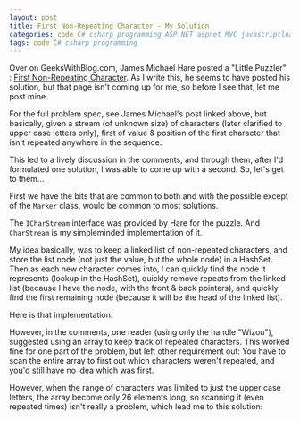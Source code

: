 ```yaml
---
layout: post
title: First Non-Repeating Character - My Solution
categories: code C# csharp programming ASP.NET aspnet MVC javascriptloader
tags: code C# csharp programming
---
```

 
Over on GeeksWithBlog.com, James Michael Hare posted a "Little Puzzler" : [First Non-Repeating Character](http://geekswithblogs.net/BlackRabbitCoder/archive/2015/03/09/little-puzzlers-first-non-repeating-character.aspx).  As I write this, he seems to have posted his solution, but that page isn't coming up for me, so before I see that, let me post mine.  

For the full problem spec, see James Michael's post linked above, but basically, given a stream (of unknown size) of characters (later clarified to upper case letters only), first of value & position of the first character that isn't repeated anywhere in the sequence.

This led to a lively discussion in the comments, and through them, after I'd formulated one solution, I was able to come up with a second.  So, let's get to them...

First we have the bits that are common to both and with the possible except of the `Marker` class, would be common to most solutions.

<script src="https://gist.github.com/jamescurran/d4e63b0bb1509c89ea35.js">   </script> 

The `ICharStream` interface was provided by Hare for the puzzle.  And `CharStream` is my simpleminded implementation of it.

My idea basically, was to keep a linked list of non-repeated characters, and store the list node (not just the value, but the whole node) in a HashSet.  Then as each new character comes into, I can quickly find the node it represents (lookup in the HashSet), quickly remove repeats from the linked list (because I have the node, with the front & back pointers), and quickly find the first remaining node (because it will be the head of the linked list).

Here is that implementation:

<script src="https://gist.github.com/jamescurran/703f7345c46d4a3ee598.js">   </script>

However, in the comments, one reader (using only the handle "Wizou"), suggested using an array to keep track of repeated characters.  This worked fine for one part of the problem, but left other requirement out:  You have to scan the entire array to first out which characters weren't repeated, and you'd still have no idea which was first.

However, when the range of characters was limited to just the upper case letters, the array become only 26 elements long, so scanning it (even repeated times) isn't really a problem, which lead me to this solution:

<script src="https://gist.github.com/jamescurran/3676fe66da63dd0dfaeb.js">    </script>
 
